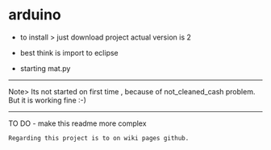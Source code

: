# arduino

- to install > just download project actual version is 2
 
 - best think is import to eclipse
 
  - starting mat.py
  
  ---------------------------------------
   Note> Its not started on first time , because of not_cleaned_cash problem.
   But it is working fine :-)
   
   ----------------------------------------
   
   TO DO - make this readme more complex

    Regarding this project is to on wiki pages github.
    
    
